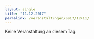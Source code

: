 ```yaml
---
layout: single
title: "11.12.2017"
permalink: /veranstaltungen/2017/12/11/
---
```


Keine Veranstaltung an diesem Tag.
